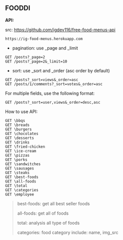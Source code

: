 ## **FOODDI**

**API:**

src: https://github.com/igdev116/free-food-menus-api
```
https://ig-food-menus.herokuapp.com
```

- pagination:
use _page and _limit
```
GET /posts?_page=2
GET /posts?_page=2&_limit=10
```
- sort:
use _sort and _order (asc order by default)
```
GET /posts?_sort=views&_order=asc
GET /posts/1/comments?_sort=votes&_order=asc
```
For multiple fields, use the following format:
```
GET /posts?_sort=user,views&_order=desc,asc
```
How to use API:
```
GET \bbqs
GET \breads
GET \burgers
GET \chocolates
GET \desserts
GET \drinks
GET \fried-chicken
GET \ice-cream
GET \pizzas
GET \porks
GET \sandwitches
GET \sausages
GET \steaks
GET \best-foods
GET \all-foods
GET \total
GET \categories
GET \employee
```
> best-foods: get all best seller foods
> 
> all-foods: get all of foods
> 
> total: analysis all type of foods
> 
> categories: food category include: name, img_src
